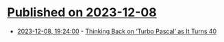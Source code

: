 # [Published on 2023-12-08](index.md)

* [2023-12-08, 19:24:00](https://soylentnews.org/article.pl?sid=23/12/07/1645210&from=rss) - [Thinking Back on ‘Turbo Pascal’ as It Turns 40](https://soylentnews.org/article.pl?sid=23/12/07/1645210&from=rss)

